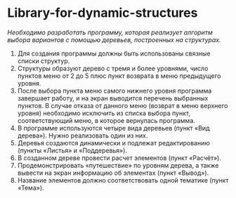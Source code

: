 # Library-for-dynamic-structures
*Необходимо разработать программу, которая реализует алгоритм выбора вариантов с помощью деревьев, построенных на структурах.*
1. Для создания программы должны быть использованы связные списки структур.
2. Структуры образуют дерево с тремя и более уровнями, число пунктов меню от 2 до 5 плюс пункт возврата в меню предыдущего уровня.
3. После выбора пункта меню самого нижнего уровня программа завершает работу, и на экран выводится перечень выбранных пунктов. В случае отказа от данного меню (возврат в меню верхнего уровня) необходимо исключить из списка выбора пункт, соответствующий меню, в которое вернулась программа.
4. В программе используются четыре вида деревьев (пункт «Вид дерева»). Нужно реализовать один из них.
5. Деревья создаются динамически и подлежат редактированию (пункты «Листья» и
«Поддеревья»).
6. В созданном дереве провести расчет элементов (пункт «Расчёт»).
7. Продемонстрировать «путешествие» по уровням дерева, а также вывести на экран
информацию об элементах (пункт «Вывод»).
8. Название элементов должно соответствовать одной тематике (пункт «Тема»).
